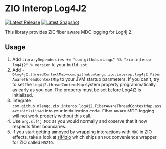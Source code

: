 # ZIO Interop Log4J2
[![Latest Release](https://img.shields.io/maven-central/v/com.github.mlangc/zio-interop-log4j2_2.13?color=green&label=latest-release)](https://oss.sonatype.org/content/repositories/releases/com/github/mlangc/zio-interop-log4j2_2.13)
[![Latest Snapshot](https://img.shields.io/nexus/s/com.github.mlangc/zio-interop-log4j2_2.13?label=latest-snapshot&server=https%3A%2F%2Foss.sonatype.org)](https://oss.sonatype.org/content/repositories/snapshots/com/github/mlangc/zio-interop-log4j2_2.13/)

This library provides ZIO fiber aware MDC logging for Log4j 2.

## Usage
1. Add `libraryDependencies += "com.github.mlangc" %% "zio-interop-log4j2" % version` to your `build.sbt`
1. Add `-Dlog4j2.threadContextMap=com.github.mlangc.zio.interop.log4j2.FiberAwareThreadContextMap` to your JVM startup parameters. If you can't,
  try to set the `log4j2.threadContextMap` system property programmatically as early as you can. The property must be set before Log4j2 is
  initialized.
1. Integrate `com.github.mlangc.zio.interop.log4j2.FiberAwareThreadContextMap.assertInitialized` into your initialization code. Fiber aware MDC
   logging will not work properly without this call.
1. Use `org.slf4j.MDC` as you would normally and observe that it now respects fiber boundaries.
1. If you start getting annoyed by wrapping interactions with `MDC` in ZIO effects, take a look at [slf4zio](https://github.com/mlangc/slf4zio)
   which ships an `MDC` convenience wrapper for ZIO called `MDZIO`.
